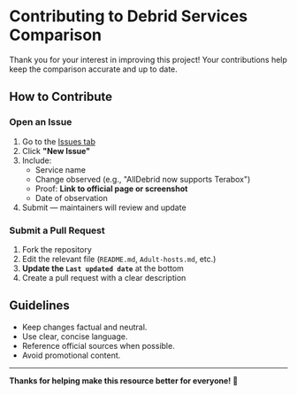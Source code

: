 # Contributing to Debrid Services Comparison

Thank you for your interest in improving this project! Your contributions help keep the comparison accurate and up to date.

## How to Contribute

### Open an Issue 
1. Go to the [Issues tab](https://github.com/fynks/debrid-services-comparison/issues)
2. Click **"New Issue"**
3. Include:
   - Service name
   - Change observed (e.g., "AllDebrid now supports Terabox")
   - Proof: **Link to official page or screenshot**
   - Date of observation
4. Submit — maintainers will review and update

### Submit a Pull Request
1. Fork the repository
2. Edit the relevant file (`README.md`, `Adult-hosts.md`, etc.)
3. **Update the `Last updated date`** at the bottom
4. Create a pull request with a clear description

## Guidelines

- Keep changes factual and neutral.
- Use clear, concise language.
- Reference official sources when possible.
- Avoid promotional content.

---

**Thanks for helping make this resource better for everyone! 🚀**
